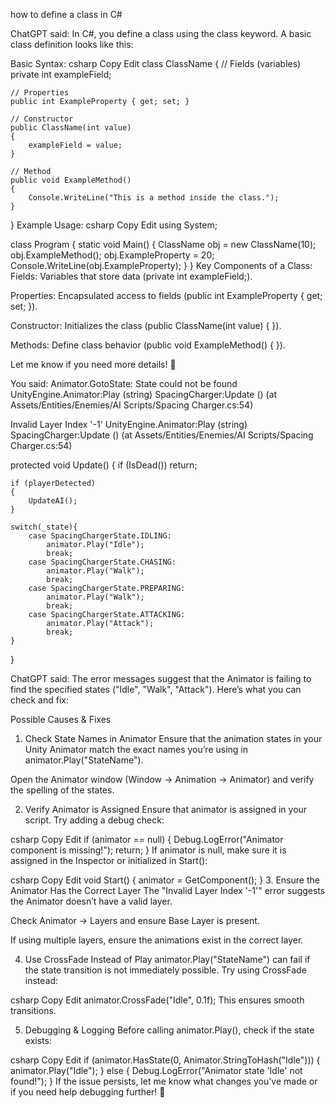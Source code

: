 how to define a class in C#


ChatGPT said:
In C#, you define a class using the class keyword. A basic class definition looks like this:

Basic Syntax:
csharp
Copy
Edit
class ClassName
{
    // Fields (variables)
    private int exampleField;

    // Properties
    public int ExampleProperty { get; set; }

    // Constructor
    public ClassName(int value)
    {
        exampleField = value;
    }

    // Method
    public void ExampleMethod()
    {
        Console.WriteLine("This is a method inside the class.");
    }
}
Example Usage:
csharp
Copy
Edit
using System;

class Program
{
    static void Main()
    {
        ClassName obj = new ClassName(10);
        obj.ExampleMethod();
        obj.ExampleProperty = 20;
        Console.WriteLine(obj.ExampleProperty);
    }
}
Key Components of a Class:
Fields: Variables that store data (private int exampleField;).

Properties: Encapsulated access to fields (public int ExampleProperty { get; set; }).

Constructor: Initializes the class (public ClassName(int value) { }).

Methods: Define class behavior (public void ExampleMethod() { }).

Let me know if you need more details! 🚀







You said:
Animator.GotoState: State could not be found
UnityEngine.Animator:Play (string)
SpacingCharger:Update () (at Assets/Entities/Enemies/AI Scripts/Spacing Charger.cs:54)

Invalid Layer Index '-1'
UnityEngine.Animator:Play (string)
SpacingCharger:Update () (at Assets/Entities/Enemies/AI Scripts/Spacing Charger.cs:54)


protected void Update()
{
    if (IsDead()) return;

    if (playerDetected)
    {
        UpdateAI();
    }

    switch(_state){
        case SpacingChargerState.IDLING:
            animator.Play("Idle");
            break;
        case SpacingChargerState.CHASING:
            animator.Play("Walk");
            break;
        case SpacingChargerState.PREPARING:
            animator.Play("Walk");
            break;
        case SpacingChargerState.ATTACKING:
            animator.Play("Attack");
            break;
    }
}


ChatGPT said:
The error messages suggest that the Animator is failing to find the specified states ("Idle", "Walk", "Attack"). Here’s what you can check and fix:

Possible Causes & Fixes
1. Check State Names in Animator
Ensure that the animation states in your Unity Animator match the exact names you’re using in animator.Play("StateName").

Open the Animator window (Window → Animation → Animator) and verify the spelling of the states.

2. Verify Animator is Assigned
Ensure that animator is assigned in your script. Try adding a debug check:

csharp
Copy
Edit
if (animator == null)
{
    Debug.LogError("Animator component is missing!");
    return;
}
If animator is null, make sure it is assigned in the Inspector or initialized in Start():

csharp
Copy
Edit
void Start()
{
    animator = GetComponent<Animator>();
}
3. Ensure the Animator Has the Correct Layer
The "Invalid Layer Index '-1'" error suggests the Animator doesn’t have a valid layer.

Check Animator → Layers and ensure Base Layer is present.

If using multiple layers, ensure the animations exist in the correct layer.

4. Use CrossFade Instead of Play
animator.Play("StateName") can fail if the state transition is not immediately possible. Try using CrossFade instead:

csharp
Copy
Edit
animator.CrossFade("Idle", 0.1f);
This ensures smooth transitions.

5. Debugging & Logging
Before calling animator.Play(), check if the state exists:

csharp
Copy
Edit
if (animator.HasState(0, Animator.StringToHash("Idle")))
{
    animator.Play("Idle");
}
else
{
    Debug.LogError("Animator state 'Idle' not found!");
}
If the issue persists, let me know what changes you've made or if you need help debugging further! 🚀